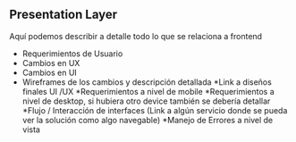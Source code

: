 ## Presentation Layer ##
Aquí podemos describir a detalle todo lo que se relaciona a frontend
* Requerimientos de Usuario
* Cambios en UX
* Cambios en UI
* Wireframes de los cambios y descripción detallada
*Link a diseños finales UI /UX
*Requerimientos a nivel de mobile
*Requerimientos a nivel de desktop, si hubiera otro device también se debería detallar
*Flujo / Interacción de interfaces (Link a algún servicio donde se pueda ver la solución como algo navegable)
*Manejo de Errores a nivel de vista
